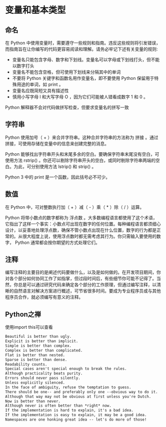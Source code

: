 # 变量和基本类型

## 命名

在 Python 中使用变量时，需要遵守一些规则和指南。违反这些规则将引发错误，而指南旨在让你编写的代码更容易阅读和理解。请务必牢记下述有关变量的规则:

* 变量名只能包含字母、数字和下划线。变量名可以字母或下划线打头，但不能以数字打头
* 变量名不能包含空格，但可使用下划线来分隔其中的单词
* 不要将 Python 关键字和函数名用作变量名，即不要使用 Python 保留用于特殊用途的单词，如 print 。
* 变量名应既简短又具有描述性
* 慎用小写字母 l 和大写字母 O ，因为它们可能被人错看成数字 1 和 0 。

Python 解释器不会对代码做拼写检查，但要求变量名的拼写一致

## 字符串

Python 使用加号（ + ）来合并字符串。这种合并字符串的方法称为 拼接 。通过拼接，可使用存储在变量中的信息来创建完整的消息。

Python 能够找出字符串开头和末尾多余的空白。要确保字符串末尾没有空白，可使用方法 rstrip() 。你还可以剔除字符串开头的空白，或同时剔除字符串两端的空白。为此，可分别使用方法 lstrip() 和 strip() 。

Python 3 中的 print 是一个函数，因此括号必不可少。

## 数值

在 Python 中，可对整数执行加（ + ）减（ - ）乘（ * ）除（ / ）运算。

Python 将带小数点的数字都称为 浮点数 。大多数编程语言都使用了这个术语，它指出了这样一个事实：小数点可出现在数字的任何位置。每种编程语言都须细心设计，以妥善地处理浮点数，确保不管小数点出现在什么位置，数字的行为都是正常的。从很大程度上说，使用浮点数时都无需考虑其行为。你只需输入要使用的数字， Python 通常都会按你期望的方式处理它们。

## 注释

编写注释的主要目的是阐述代码要做什么，以及是如何做的。在开发项目期间，你对各个部分如何协同工作了如指掌，但过段时间后，有些细节你可能不记得了。当然，你总是可以通过研究代码来确定各个部分的工作原理，但通过编写注释，以清晰的自然语言对解决方案进行概述，可节省很多时间。要成为专业程序员或与其他程序员合作，就必须编写有意义的注释。

## Python之禅

使用import this可以查看

```txt
Beautiful is better than ugly.
Explicit is better than implicit.
Simple is better than complex.
Complex is better than complicated.
Flat is better than nested.
Sparse is better than dense.
Readability counts.
Special cases aren't special enough to break the rules.
Although practicality beats purity.
Errors should never pass silently.
Unless explicitly silenced.
In the face of ambiguity, refuse the temptation to guess.
There should be one-- and preferably only one --obvious way to do it.
Although that way may not be obvious at first unless you're Dutch.
Now is better than never.
Although never is often better than *right* now.
If the implementation is hard to explain, it's a bad idea.
If the implementation is easy to explain, it may be a good idea.
Namespaces are one honking great idea -- let's do more of those!
```

